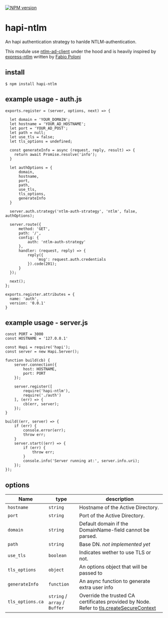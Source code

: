 [![NPM version](https://img.shields.io/npm/v/hapi-ntlm.svg?style=flat)](https://www.npmjs.com/package/hapi-ntlm)

# hapi-ntlm

An hapi authentication strategy to hanlde NTLM-authentication.

This module use [ntlm-ad-client](https://github.com/einfallstoll/ntlm-ad-client) under the hood and is heavily inspired by [express-ntlm](https://github.com/einfallstoll/express-ntlm) written by [Fabio Poloni](https://github.com/einfallstoll)

## install

    $ npm install hapi-ntlm

## example usage - auth.js

    exports.register = (server, options, next) => {

      let domain = 'YOUR_DOMAIN';
      let hostname = 'YOUR_AD_HOSTNAME';
      let port = 'YOUR_AD_POST';
      let path = null;
      let use_tls = false;
      let tls_options = undefined;

      const generateInfo = async (request, reply, result) => {
        return await Promise.resolve('info');
      }

      let authOptions = {
          domain,
          hostname,
          port,
          path,
          use_tls,
          tls_options,
          generateInfo
      }

      server.auth.strategy('ntlm-auth-strategy', 'ntlm', false, authOptions);

      server.route({
          method: 'GET',
          path: '/',
          config: {
              auth: 'ntlm-auth-strategy'
          },
          handler: (request, reply) => {
              reply({
                  'msg': request.auth.credentials
              }).code(201);
          }
      });

      next();
    };

    exports.register.attributes = {
      name: 'auth',
      version: '0.0.1'
    }

## example usage - server.js

    const PORT = 3000
    const HOSTNAME = '127.0.0.1'

    const Hapi = require('hapi');
    const server = new Hapi.Server();

    function build(cb) {
        server.connection({
            host: HOSTNAME,
            port: PORT
        });

        server.register([
            require('hapi-ntlm'),
            require('./auth')  
        ], (err) => {
            cb(err, server);
        });
    }

    build((err, server) => {
        if (err) {
            console.error(err);
            throw err;
        }
        server.start((err) => {
            if (err) {
                throw err;
            }
            console.info('Server running at:', server.info.uri);
        });
    });

## options

  | Name | type | description |
  |------|------|-------------|
  | `hostname` | `string` | Hostname of the Active Directory. |
  | `port` | `string` | Port of the Active Directory. |
  | `domain` | `string` | Default domain if the DomainName-field cannot be parsed. |
  | `path` | `string` | Base DN. *not implemented yet* |
  | `use_tls` | `boolean` | Indicates wether to use TLS or not. |
  | `tls_options` | `object` | An options object that will be passed to |
  | `generateInfo` | `function` | An async function to generate extra user info | [tls.connect](https://nodejs.org/api/tls.html#tls_tls_connect_options_callback) and [tls.createSecureContext](https://nodejs.org/api/tls.html#tls_tls_createsecurecontext_options). __Only required when using ldaps and the server's certificate is signed by a certificate authority not in Node's default list of CAs.__ (or use [NODE_EXTRA_CA_CERTS](https://nodejs.org/api/cli.html#cli_node_extra_ca_certs_file) environment variable)|
  | `tls_options.ca` | `string` /  `array` / `Buffer` | Override the trusted CA certificates provided by Node. Refer to [tls.createSecureContext](https://nodejs.org/api/tls.html#tls_tls_createsecurecontext_options) |
